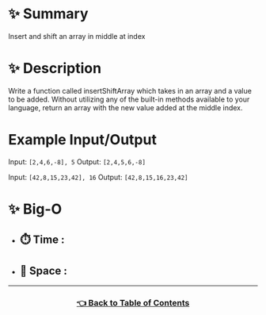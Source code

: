 # ✨ Summary
Insert and shift an array in middle at index

# ✨ Description
Write a function called insertShiftArray which takes in an array and a value to be added. Without utilizing any of the built-in methods available to your language, return an array with the new value added at the middle index.

# Example Input/Output
Input: `[2,4,6,-8], 5`
Output: `[2,4,5,6,-8]`

Input: `[42,8,15,23,42], 16`
Output: `[42,8,15,16,23,42]`

# ✨ Big-O
  - ## ⏱️ Time : 
  - ## 💾 Space : 

-------------------------------------

<h3 align="center"><a href="../../../table_of_contents.md">👈 Back to Table of Contents</a></h3>